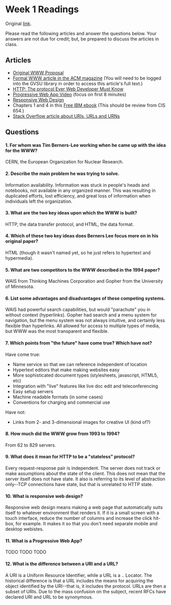 
# Week 1 Readings
Original
[link](https://cis.gvsu.edu/~kurmasz/Teaching/Courses/W19/CIS658/Homework/week1_reading.html).

Please read the following articles and answer the questions below.
Your answers are not due for credit; but, be prepared to discuss the articles in class.

## Articles

- [Original WWW Proposal](https://www.w3.org/History/1989/proposal.html)
- [Formal WWW article in the ACM magazine](https://dl.acm.org/citation.cfm?doid=179606.179671)
(You will need to be logged into the GVSU library in order to access this article's full text.)
- [HTTP: The protocol Ever Web Developer Must Know](https://code.tutsplus.com/tutorials/http-the-protocol-every-web-developer-must-know-part-1--net-31177)
- [Progressive Web App Video](https://developers.google.com/web/progressive-web-apps/)
(focus on first 8 minutes)
- [Responsive Web Design](https://alistapart.com/article/responsive-web-design)
- Chapters 1 and 4 in this [Free IBM ebook](http://www.redbooks.ibm.com/pubs/pdfs/redbooks/gg243376.pdf)
(This should be review from CIS 654.)
- [Stack Overflow article about URIs, URLs and
  URNs](https://stackoverflow.com/questions/176264/what-is-the-difference-between-a-uri-a-url-and-a-urn)

## Questions

#### 1. For whom was Tim Berners-Lee working when he came up with the idea for the WWW?

CERN, the European Organization for Nuclear Research.

#### 2. Describe the main problem he was trying to solve.

Information availability. Information was stuck in people's heads and notebooks, not available in
any organized manner. This was resulting in duplicated efforts, lost efficiency, and great loss of
information when individuals left the organization.

#### 3. What are the two key ideas upon which the WWW is built?

HTTP, the data transfer protocol, and HTML, the data format.

#### 4. Which of these two key ideas does Berners Lee focus more on in his original paper?

HTML (though it wasn't named yet, so he just refers to hypertext and hypermedia).

#### 5. What are two competitors to the WWW described in the 1994 paper?

WAIS from Thinking Machines Corporation and Gopher from the University of Minnesota.

#### 6. List some advantages and disadvantages of these competing systems.

WAIS had powerful search capabilities, but would "parachute" you in without context (hyperlinks).
Gopher had search and a menu system for navigation, but the menu system was not always intuitive,
and certainly less flexible than hyperlinks. All allowed for access to multiple types of media, but
WWW was the most transparent and flexible.

#### 7. Which points from "the future" have come true? Which have not?

Have come true:
- Name service so that we can reference independent of location
- Hypertext editors that make making websites easy
- More sophisticated document types (stylesheets, javascript, HTML5, etc)
- Integration with "live" features like live doc edit and teleconferencing
- Easy setup servers
- Machine readable formats (in some cases)
- Conventions for charging and commercial use

Have not:
- Links from 2- and 3-dimensional images for creative UI (kind of?)

#### 8. How much did the WWW grow from 1993 to 1994?

From 62 to 829 servers.

#### 9. What does it mean for HTTP to be a "stateless" protocol?

Every request-response pair is independent. The server does not track or make assumptions about the
state of the client. This does not mean that the server itself does not have state. It also is
referring to its level of abstraction only--TCP connections have state, but that is unrelated to
HTTP state.

#### 10. What is responsive web design?

Responsive web design means making a web page that automatically suits itself to whatever
environment that renders it. If it is a small screen with a touch interface, reduce the number of
columns and increase the click hit-box, for example. It makes it so that you don't need separate
mobile and desktop webistes.

#### 11. What is a Progressive Web App?

TODO TODO TODO

#### 12. What is the difference between a URI and a URL?

A URI is a Uniform Resource Identifier, while a URL is a .. Locator. The historical difference is
that a URL includes the means for acquiring the object identified by the URI--that is, it includes
the protocol. URLs are then a subset of URIs. Due to the mass confusion on the subject, recent RFCs
have declared URI and URL to be synonymous.
